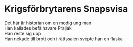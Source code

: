 # Krigsförbrytarens Snapsvisa

Det här är historian om en modig ung man\
Han kallades befälhavare Praljak\
Han reste sig upp\
Han nekade till brott och i rättssalen svepte han en flaska